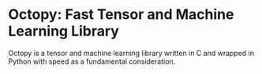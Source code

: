 # Octopy: Fast Tensor and Machine Learning Library

Octopy is a tensor and machine learning library written in C and
wrapped in Python with speed as a fundamental
consideration. 
